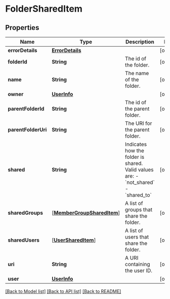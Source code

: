 # FolderSharedItem

## Properties
Name | Type | Description | Notes
------------ | ------------- | ------------- | -------------
**errorDetails** | [**ErrorDetails**](ErrorDetails.md) |  | [optional] 
**folderId** | **String** | The id of the folder. | [optional] 
**name** | **String** | The name of the folder. | [optional] 
**owner** | [**UserInfo**](UserInfo.md) |  | [optional] 
**parentFolderId** | **String** | The id of the parent folder. | [optional] 
**parentFolderUri** | **String** | The URI for the parent folder. | [optional] 
**shared** | **String** | Indicates how the folder is shared. Valid values are:  - &#x60;not_shared&#x60; - &#x60;shared_to&#x60; | [optional] 
**sharedGroups** | [[**MemberGroupSharedItem**](MemberGroupSharedItem.md)] | A list of groups that share the folder. | [optional] 
**sharedUsers** | [[**UserSharedItem**](UserSharedItem.md)] | A list of users that share the folder. | [optional] 
**uri** | **String** | A URI containing the user ID. | [optional] 
**user** | [**UserInfo**](UserInfo.md) |  | [optional] 

[[Back to Model list]](../README.md#documentation-for-models) [[Back to API list]](../README.md#documentation-for-api-endpoints) [[Back to README]](../README.md)


